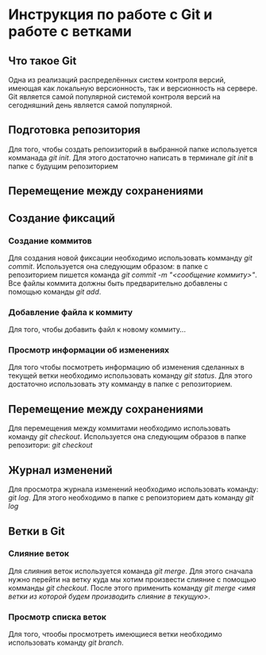 # Инструкция по работе с Git и работе с ветками

## Что такое Git

Одна из реализаций распределённых систем контроля версий, имеющая как локальную версионность, так и версионность на сервере. Git является самой популярной системой контроля версий на сегодняшний день является самой популярной.  

## Подготовка репозитория

Для того, чтобы создать репоизиторий в выбранной папке используется комманада *git init*.
Для этого достаточно написать в терминале *git init* в папке с будущим репозиторием

## Перемещение между сохранениями

## Создание фиксаций

### Создание коммитов

Для создания новой фиксации необходимо использовать комманду *git commit*. Используется она следующим образом: в папке с репозиторием пишется команда *git commit -m "<сообщение коммиту>"*.
Все файлы коммита должны быть предварительно добавлены с помощью команды *git add*.


### Добавление файла к коммиту

Для того, чтобы добавить файл к новому коммиту...  

### Просмотр информации об изменениях

Для того чтобы посмотреть информацию об изменения сделанных в текущей ветки необходимо использовать команду *git status*. Для этого достаточно использовать эту комманду в папке с репозиторием.

## Перемещение между сохранениями

Для перемещения между коммитами необходимо использовать команду *git checkout*. Используется она следующим образов в папке репозитори: *git checkout <ID numder>*

## Журнал изменений

Для просмотра журнала изменений необходимо использовать команду: *git log*. Для этого необходимо в папке с репоизторием дать команду *git log*

## Ветки в Git

### Слияние веток

Для слияния веток используется команда *git merge*. Для этого сначала нужно перейти на ветку куда мы хотим произвести слияние с помощью комманды *git checkout*. После этого применить команду *git merge <имя ветки из которой будем производить слияние в текущую>*.

### Просмотр списка веток

Для того, чтообы просмотреть имеющиеся ветки необходимо использовать команду *git branch*.
